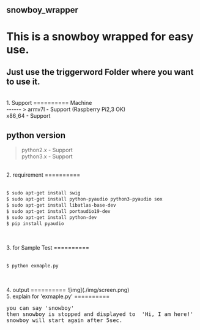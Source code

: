 ## snowboy_wrapper<br>
# This is a snowboy wrapped for easy use.<br>


Just use the <b>triggerword</b> Folder where you want to use it.
---
<br>
1. Support
==========
Machine<br>
------
>  armv7l - Support (Raspberry Pi2,3 OK)  <br>
  x86_64 - Support


python version<br>
------
>  python2.x - Support<br>
   python3.x - Support


<br>
2. requirement
==========
<pre>
<code>
$ sudo apt-get install swig
$ sudo apt-get install python-pyaudio python3-pyaudio sox
$ sudo apt-get install libatlas-base-dev
$ sudo apt-get install portaudio19-dev
$ sudo apt-get install python-dev
$ pip install pyaudio
</code>
</pre>

<br>
3. for Sample Test
==========
<pre>
<code>
$ python exmaple.py
</code>
</pre>

<br>
4. output
==========
![img](./img/screen.png)

<br>
5. explain for 'exmaple.py'
==========

<pre>
you can say 'snowboy'
then snowboy is stopped and displayed to  'Hi, I am here!'
snowboy will start again after 5sec.
</pre>

